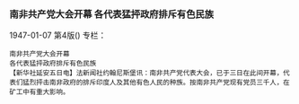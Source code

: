 ### 南非共产党大会开幕  各代表猛抨政府排斥有色民族

1947-01-07
第4版()
专栏：

    南非共产党大会开幕
    各代表猛抨政府排斥有色民族
    【新华社延安五日电】法新闻社约翰尼斯堡讯：南非共产党代表大会，已于三日在此间开幕，代表们猛烈抨击南非政府的排斥印度人及其他有色人民的种族。按南非共产党现有党员三千人，在矿工中有重大影响。
